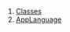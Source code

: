 

1. [Classes](file-___home_harshil_Desktop_open-source_palisadoes_talawa_lib_view_model_lang_view_model/#classes)
2. [AppLanguage](file-___home_harshil_Desktop_open-source_palisadoes_talawa_lib_view_model_lang_view_model/AppLanguage-class.html)
